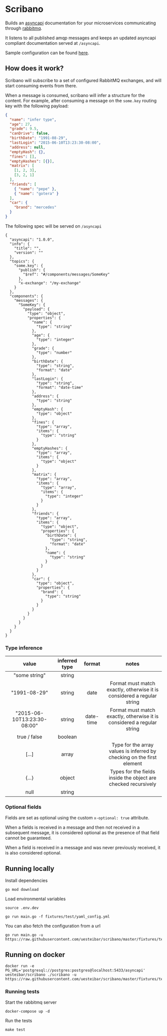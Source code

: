 # Scribano

Builds an [asyncapi](https://www.asyncapi.com/) documentation for your microservices
communicating through [rabbitmq](https://www.rabbitmq.com/).

It listens to all published amqp messages and keeps an updated asyncapi
compliant documentation served at `/asyncapi`.

Sample configuration can be found [here](https://github.com/uesteibar/scribano/blob/master/fixtures/test/yaml_config.yml).

## How does it work?

Scribano will subscribe to a set of configured RabbitMQ exchanges, and will start
consuming events from there.

When a message is consumed, scribano will infer a structure for the content.
For example, after consuming a message on the `some.key` routing key with the following payload:
```json
{
  "name": "infer type",
  "age": 27,
  "grade": 9.5,
  "canDrive": false,
  "birthDate": "1991-08-29",
  "lastLogin": "2015-06-10T13:23:30-08:00",
  "address": null,
  "emptyHash": {},
  "fines": [],
  "emptyHashes": [{}],
  "matrix": [
    [1, 2, 3],
    [3, 2, 1]
  ],
  "friends": [
    { "name": "pepe" },
    { "name": "gotera" }
  ],
  "car": {
    "brand": "mercedes"
  }
}
```

The following spec will be served on `/asyncapi`

```
{
  "asyncapi": "1.0.0",
  "info": {
    "title": "",
    "version": ""
  },
  "topics": {
    "some.key": {
      "publish": {
        "$ref": "#/components/messages/SomeKey"
      },
      "x-exchange": "/my-exchange"
    }
  },
  "components": {
    "messages": {
      "SomeKey": {
        "payload": {
          "type": "object",
          "properties": {
            "name": {
              "type": "string"
            },
            "age": {
              "type": "integer"
            },
            "grade": {
              "type": "number"
            },
            "birthDate": {
              "type": "string",
              "format": "date"
            },
            "lastLogin": {
              "type": "string",
              "format": "date-time"
            },
            "address": {
              "type": "string"
            },
            "emptyHash": {
              "type": "object"
            },
            "fines": {
              "type": "array",
              "items": {
                "type": "string"
              }
            },
            "emptyHashes": {
              "type": "array",
              "items": {
                "type": "object"
              }
            },
            "matrix": {
              "type": "array",
              "items": {
                "type": "array",
                "items": {
                  "type": "integer"
                }
              }
            },
            "friends": {
              "type": "array",
              "items": {
                "type": "object",
                "properties": {
                  "birthDate": {
                    "type": "string",
                    "format": "date"
                  },
                  "name": {
                    "type": "string"
                  }
                }
              }
            },
            "car": {
              "type": "object",
              "properties": {
                "brand": {
                  "type": "string"
                }
              }
            }
          }
        }
      }
    }
  }
}
```

### Type inference

|            value            | inferred type |   format  |                                  notes                                 |
|:---------------------------:|:-------------:|:---------:|:----------------------------------------------------------------------:|
|        "some string"        |     string    |           |                                                                        |
|         "1991-08-29"        |     string    |    date   | Format must match exactly, otherwise it is considered a regular string |
| "2015-06-10T13:23:30-08:00" |     string    | date-time | Format must match exactly, otherwise it is considered a regular string |
|         true / false        |    boolean    |           |                                                                        |
|            [...]            |     array     |           | Type for the array values is inferred by checking on the first element |
|            {...}            |     object    |           |     Types for the fields inside the object are checked recursively     |
|             null            |     string    |           |                                                                        |

### Optional fields

Fields are set as optional using the custom `x-optional: true` attribute.

When a fields is received in a message and then not received in a
subsequent message, it is considered optional as the presence of that
field cannot be guaranteed.

When a field is received in a message and was never previously received,
it is also considered optional.


## Running locally

Install dependencies
```
go mod download
```

Load environmental variables
```
source .env.dev
```

```
go run main.go -f fixtures/test/yaml_config.yml
```

You can also fetch the configuration from a url
```
go run main.go -u https://raw.githubusercontent.com/uesteibar/scribano/master/fixtures/test/yaml_config.yml
```

## Running on docker

```
docker run -e PG_URL='postgresql://postgres:postgres@localhost:5433/asyncapi' uesteibar/scribano ./scribano -u https://raw.githubusercontent.com/uesteibar/scribano/master/fixtures/test/yaml_config.yml
```

### Running tests

Start the rabbitmq server

```
docker-compose up -d
```

Run the tests

```
make test
```
